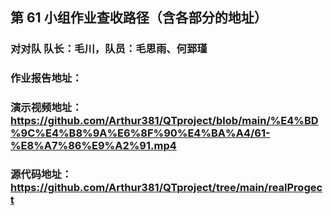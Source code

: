 ## 第 61 小组作业查收路径（含各部分的地址）
### 对对队 队长：毛川，队员：毛思雨、何郅瑾
### 作业报告地址：
### 演示视频地址：https://github.com/Arthur381/QTproject/blob/main/%E4%BD%9C%E4%B8%9A%E6%8F%90%E4%BA%A4/61-%E8%A7%86%E9%A2%91.mp4
### 源代码地址：https://github.com/Arthur381/QTproject/tree/main/realProgect
